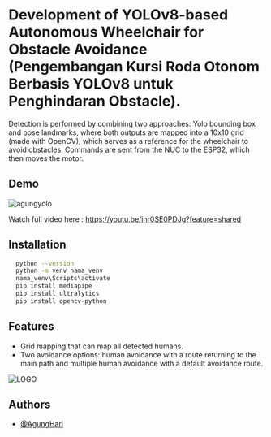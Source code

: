 
# Development of YOLOv8-based Autonomous Wheelchair for Obstacle Avoidance (Pengembangan Kursi Roda Otonom Berbasis YOLOv8 untuk Penghindaran Obstacle). 

Detection is performed by combining two approaches: Yolo bounding box and pose landmarks, where both outputs are mapped into a 10x10 grid (made with OpenCV), which serves as a reference for the wheelchair to avoid obstacles. Commands are sent from the NUC to the ESP32, which then moves the motor.
## Demo

![agungyolo](https://github.com/user-attachments/assets/cb7d43ea-688f-4ce9-a24b-5c50c62da9d3)

Watch full video here : https://youtu.be/inr0SE0PDJg?feature=shared

## Installation


```bash
  python --version
  python -m venv nama_venv
  nama_venv\Scripts\activate
  pip install mediapipe
  pip install ultralytics
  pip install opencv-python
```
    
## Features

- Grid mapping that can map all detected humans.
- Two avoidance options: human avoidance with a route returning to the main path and multiple human avoidance with a default avoidance route.


![LOGO](https://github.com/user-attachments/assets/65b4bfc3-7e93-4ee3-bf2f-a3f66d561f57)



## Authors

- [@AgungHari](https://github.com/AgungHari)

